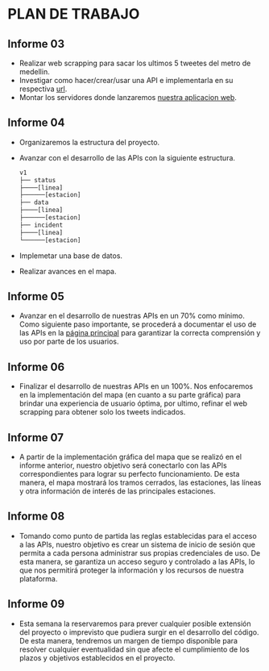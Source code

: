 # PLAN DE TRABAJO

## Informe 03

- Realizar web scrapping para sacar los ultimos 5 tweetes del metro de medellin.
- Investigar como hacer/crear/usar una API e implementarla en su respectiva [url](https://api.metromap.online/v1/tweets/).
- Montar los servidores donde lanzaremos [nuestra aplicacion web](https://embed.metromap.online/v1/tweets/).

## Informe 04

- Organizaremos la estructura del proyecto.
- Avanzar con el desarrollo de las APIs con la siguiente estructura.

  ```bash
  v1
  ├── status
  ├────[linea]
  ├──────[estacion]
  ├── data
  ├────[linea]
  ├──────[estacion]
  ├── incident
  ├────[linea]
  └──────[estacion]
  ```

- Implemetar una base de datos.
- Realizar avances en el mapa.

## Informe 05

- Avanzar en el desarrollo de nuestras APIs en un 70% como mínimo. Como siguiente paso importante, se procederá a documentar el uso de las APIs en la [página principal](https://www.metromap.online/) para garantizar la correcta comprensión y uso por parte de los usuarios.

## Informe 06

- Finalizar el desarrollo de nuestras APIs en un 100%. Nos enfocaremos en la implementación del mapa (en cuanto a su parte gráfica) para brindar una experiencia de usuario óptima, por ultimo, refinar el web scrapping para obtener solo los tweets indicados.

## Informe 07

- A partir de la implementación gráfica del mapa que se realizó en el informe anterior, nuestro objetivo será conectarlo con las APIs correspondientes para lograr su perfecto funcionamiento. De esta manera, el mapa mostrará los tramos cerrados, las estaciones, las líneas y otra información de interés de las principales estaciones.

## Informe 08

- Tomando como punto de partida las reglas establecidas para el acceso a las APIs, nuestro objetivo es crear un sistema de inicio de sesión que permita a cada persona administrar sus propias credenciales de uso. De esta manera, se garantiza un acceso seguro y controlado a las APIs, lo que nos permitirá proteger la información y los recursos de nuestra plataforma.

## Informe 09

- Esta semana la reservaremos para prever cualquier posible extensión del proyecto o imprevisto que pudiera surgir en el desarrollo del código. De esta manera, tendremos un margen de tiempo disponible para resolver cualquier eventualidad sin que afecte el cumplimiento de los plazos y objetivos establecidos en el proyecto.
